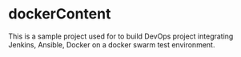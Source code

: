 # dockerContent
This is a sample project used for to build DevOps project integrating Jenkins, Ansible, Docker on a docker swarm test environment.
